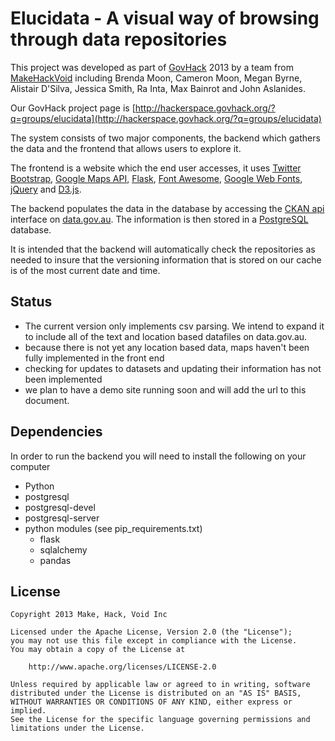 # Elucidata - A visual way of browsing through data repositories

This project was developed as part of [GovHack](http://govhack.org) 2013 by a team from [MakeHackVoid](http://www.makehackvoid.com) including Brenda Moon, Cameron Moon, Megan Byrne, Alistair D'Silva, Jessica Smith, Ra Inta, Max Bainrot and John Aslanides.

Our GovHack project page is [http://hackerspace.govhack.org/?q=groups/elucidata](http://hackerspace.govhack.org/?q=groups/elucidata)

The system consists of two major components, the backend which gathers the data and the frontend that allows users to explore it.

The frontend is a website which the end user accesses, it uses [Twitter Bootstrap](http://twitter.github.io/bootstrap/), [Google Maps API](https://developers.google.com/maps/), [Flask](http://flask.pocoo.org/), [Font Awesome](http://fortawesome.github.io/Font-Awesome/), [Google Web Fonts](http://www.google.com/fonts/), [jQuery](http://jquery.com/) and [D3.js](http://d3js.org).

The backend populates the data in the database by accessing the [CKAN api](http://docs.ckan.org/en/latest/api.html) interface on [data.gov.au](http://data.gov.au). The information is then stored in a [PostgreSQL](http://www.postgresql.org/) database.

It is intended that the backend will automatically check the repositories as needed to insure that the versioning information that is stored on our cache is of the most current date and time.

## Status

 - The current version only implements csv parsing. We intend to expand it to include all of the text and location based datafiles on data.gov.au.
 - because there is not yet any location based data, maps haven't been fully implemented in the front end
 - checking for updates to datasets and updating their information has not been implemented
 - we plan to have a demo site running soon and will add the url to this document.

## Dependencies

In order to run the backend you will need to install the following on your computer

 - Python
 - postgresql
 - postgresql-devel
 - postgresql-server
 - python modules (see pip_requirements.txt)
    - flask
    - sqlalchemy
    - pandas
    
## License

    Copyright 2013 Make, Hack, Void Inc

    Licensed under the Apache License, Version 2.0 (the "License");
    you may not use this file except in compliance with the License.
    You may obtain a copy of the License at

        http://www.apache.org/licenses/LICENSE-2.0

    Unless required by applicable law or agreed to in writing, software
    distributed under the License is distributed on an "AS IS" BASIS,
    WITHOUT WARRANTIES OR CONDITIONS OF ANY KIND, either express or implied.
    See the License for the specific language governing permissions and
    limitations under the License.
